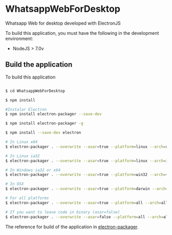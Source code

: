 # WhatsappWebForDesktop
Whatsapp Web for desktop developed with ElectronJS

To build this application, you must have the following in the development environment:
- NodeJS > 7.0v

## Build the application

To build this application

```sh

$ cd WhatsappWebForDesktop

$ npm install

#Instalar Electron
$ npm install electron-packager --save-dev

$ npm install electron-packager -g

$ npm install --save-dev electron

# In Linux x64
$ electron-packager . --overwrite --asar=true --platform=linux --arch=x64

# In Linux ia32
$ electron-packager . --overwrite --asar=true --platform=linux --arch=ia32

# In Windows ia32 or x64
$ electron-packager . --overwrite --asar=true --platform=win32 --arch=<ia32 | x64 | all>

# In OSX 
$ electron-packager . --overwrite --asar=true --platform=darwin --arch=<ia32 | x64 | all>

# For all platforms
$ electron-packager . --overwrite --asar=true --platform=all --arch=all

# If you want to leave code in binary (asar=false)
$ electron-packager . --overwrite --asar=false --platform=all --arch=all

```
The reference for build of the application in  [electron-packager](https://github.com/electron-userland/electron-packager).
